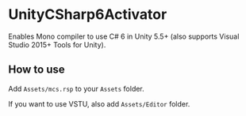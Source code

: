 # UnityCSharp6Activator
Enables Mono compiler to use C# 6 in Unity 5.5+ (also supports Visual Studio 2015+ Tools for Unity).

## How to use
Add `Assets/mcs.rsp` to your `Assets` folder.

If you want to use VSTU, also add `Assets/Editor` folder.
